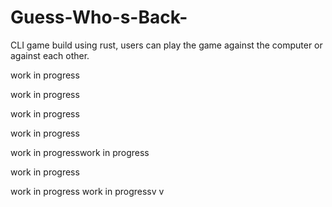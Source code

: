 # Guess-Who-s-Back-

 CLI game build using rust, users can play the game against the computer or
against each other.



work in progress

work in progress

work in progress

work in progress

work in progresswork in progress

work in progress

work in progress
work in progressv
v
